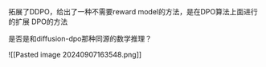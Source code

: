 
拓展了DDPO，给出了一种不需要reward model的方法，是在DPO算法上面进行的扩展
DPO的方法

是否是和diffusion-dpo那种同源的数学推理？

![[Pasted image 20240907163548.png]]
